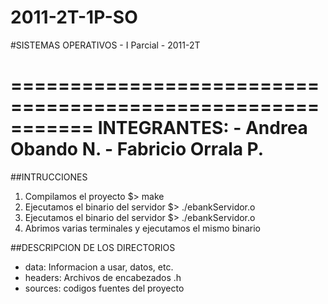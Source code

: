 2011-2T-1P-SO
=============

#SISTEMAS OPERATIVOS - I Parcial - 2011-2T

===========================================================
    INTEGRANTES:
    - Andrea Obando N.
    - Fabricio Orrala P.
===========================================================

##INTRUCCIONES
  1) Compilamos el proyecto
      $> make
  2) Ejecutamos el binario del servidor
      $> ./ebankServidor.o
  3) Ejecutamos el binario del servidor
      $> ./ebankServidor.o
  4) Abrimos varias terminales y ejecutamos el mismo binario


##DESCRIPCION DE LOS DIRECTORIOS
  - data: Informacion a usar, datos, etc.
  - headers: Archivos de encabezados .h
  - sources: codigos fuentes del proyecto